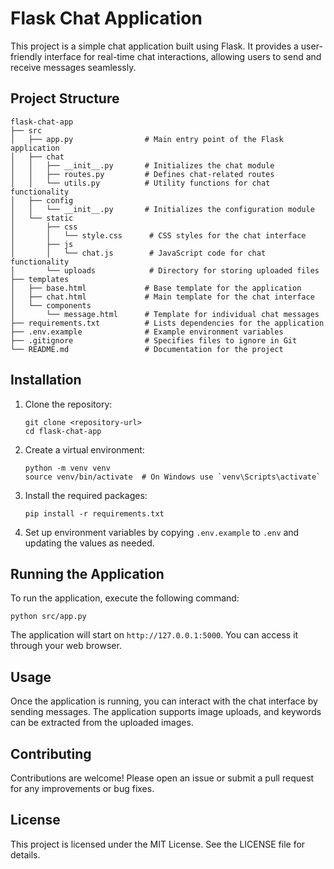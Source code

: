 # Flask Chat Application

This project is a simple chat application built using Flask. It provides a user-friendly interface for real-time chat interactions, allowing users to send and receive messages seamlessly.

## Project Structure

```
flask-chat-app
├── src
│   ├── app.py                # Main entry point of the Flask application
│   ├── chat
│   │   ├── __init__.py       # Initializes the chat module
│   │   ├── routes.py         # Defines chat-related routes
│   │   └── utils.py          # Utility functions for chat functionality
│   ├── config
│   │   └── __init__.py       # Initializes the configuration module
│   └── static
│       ├── css
│       │   └── style.css      # CSS styles for the chat interface
│       ├── js
│       │   └── chat.js        # JavaScript code for chat functionality
│       └── uploads            # Directory for storing uploaded files
├── templates
│   ├── base.html             # Base template for the application
│   ├── chat.html             # Main template for the chat interface
│   └── components
│       └── message.html      # Template for individual chat messages
├── requirements.txt          # Lists dependencies for the application
├── .env.example              # Example environment variables
├── .gitignore                # Specifies files to ignore in Git
└── README.md                 # Documentation for the project
```

## Installation

1. Clone the repository:
   ```
   git clone <repository-url>
   cd flask-chat-app
   ```

2. Create a virtual environment:
   ```
   python -m venv venv
   source venv/bin/activate  # On Windows use `venv\Scripts\activate`
   ```

3. Install the required packages:
   ```
   pip install -r requirements.txt
   ```

4. Set up environment variables by copying `.env.example` to `.env` and updating the values as needed.

## Running the Application

To run the application, execute the following command:

```
python src/app.py
```

The application will start on `http://127.0.0.1:5000`. You can access it through your web browser.

## Usage

Once the application is running, you can interact with the chat interface by sending messages. The application supports image uploads, and keywords can be extracted from the uploaded images.

## Contributing

Contributions are welcome! Please open an issue or submit a pull request for any improvements or bug fixes.

## License

This project is licensed under the MIT License. See the LICENSE file for details.